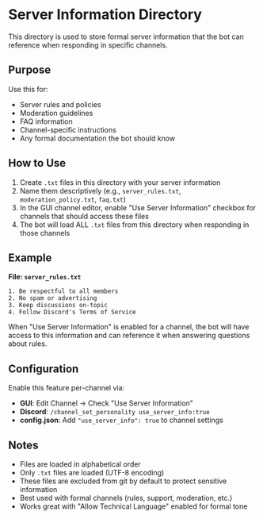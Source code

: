 # Server Information Directory

This directory is used to store formal server information that the bot can reference when responding in specific channels.

## Purpose

Use this for:
- Server rules and policies
- Moderation guidelines
- FAQ information
- Channel-specific instructions
- Any formal documentation the bot should know

## How to Use

1. Create `.txt` files in this directory with your server information
2. Name them descriptively (e.g., `server_rules.txt`, `moderation_policy.txt`, `faq.txt`)
3. In the GUI channel editor, enable "Use Server Information" checkbox for channels that should access these files
4. The bot will load ALL `.txt` files from this directory when responding in those channels

## Example

**File: `server_rules.txt`**
```
1. Be respectful to all members
2. No spam or advertising
3. Keep discussions on-topic
4. Follow Discord's Terms of Service
```

When "Use Server Information" is enabled for a channel, the bot will have access to this information and can reference it when answering questions about rules.

## Configuration

Enable this feature per-channel via:
- **GUI**: Edit Channel → Check "Use Server Information"
- **Discord**: `/channel_set_personality use_server_info:true`
- **config.json**: Add `"use_server_info": true` to channel settings

## Notes

- Files are loaded in alphabetical order
- Only `.txt` files are loaded (UTF-8 encoding)
- These files are excluded from git by default to protect sensitive information
- Best used with formal channels (rules, support, moderation, etc.)
- Works great with "Allow Technical Language" enabled for formal tone

